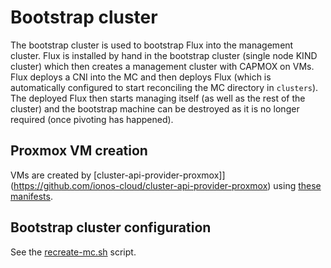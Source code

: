 # Bootstrap cluster

The bootstrap cluster is used to bootstrap Flux into the management cluster. Flux is installed by hand in the bootstrap cluster (single node KIND cluster) which then creates a management cluster with CAPMOX on VMs. Flux deploys a CNI into the MC and then deploys Flux (which is automatically configured to start reconciling the MC directory in `clusters`). The deployed Flux then starts managing itself (as well as the rest of the cluster) and the bootstrap machine can be destroyed as it is no longer required (once pivoting has happened).

## Proxmox VM creation

VMs are created by [cluster-api-provider-proxmox]](https://github.com/ionos-cloud/cluster-api-provider-proxmox) using [these manifests](/kubernetes/clusters/resources/).

## Bootstrap cluster configuration

See the [recreate-mc.sh](/hack/recreate-mc.sh) script.